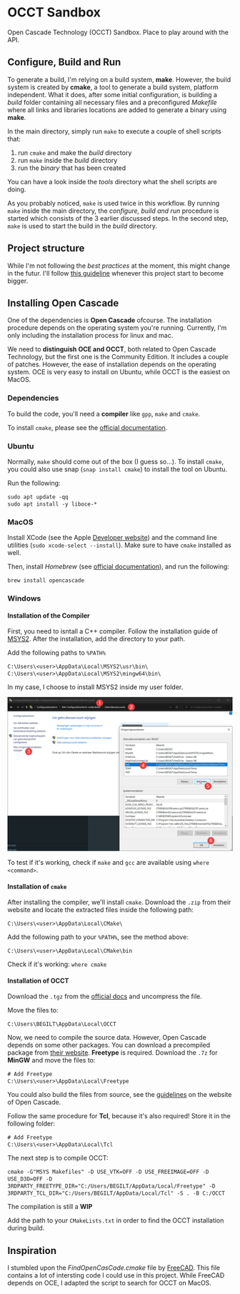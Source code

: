 # OCCT Sandbox

Open Cascade Technology (OCCT) Sandbox. Place to play around with the API.

## Configure, Build and Run

To generate a build, I'm relying on a build system, **make**. However, the build system is created by **cmake**, a tool to generate a build system, platform independent. What it does, after some initial configuration, is building a *build* folder containing all necessary files and a preconfigured *Makefile* where all links and libraries locations are added to generate a binary using **make**.

In the main directory, simply run `make` to execute a couple of shell scripts that:
1. run `cmake` and make the *build* directory
2. run `make` inside the *build* directory
3. run the *binary* that has been created

You can have a look inside the *tools* directory what the shell scripts are doing.

As you probably noticed, `make` is used twice in this workflow. By running `make` inside the main directory, the *configure, build and run* procedure is started which consists of the 3 earlier discussed steps. In the second step, `make` is used to start the build in the *build* directory.

## Project structure

While I'm not following the *best practices* at the moment, this might change in the futur. I'll follow [this guideline](https://api.csswg.org/bikeshed/?force=1&url=https://raw.githubusercontent.com/vector-of-bool/pitchfork/develop/data/spec.bs#intro) whenever this project start to become bigger. 

## Installing Open Cascade

One of the dependencies is **Open Cascade** ofcourse. The installation procedure depends on the operating system you're running. Currently, I'm only including the installation process for linux and mac. 

We need to **distinguish OCE and OCCT**, both related to Open Cascade Technology, but the first one is the Community Edition. It includes a couple of patches. However, the ease of installation depends on the operating system. OCE is very easy to install on Ubuntu, while OCCT is the easiest on MacOS.  

### Dependencies

To build the code, you'll need a **compiler** like `gpp`, `make` and `cmake`.

To install `cmake`, please see the [official documentation](https://cmake.org/install/).

### Ubuntu

Normally, `make` should come out of the box (I guess so...). To install `cmake`, you could also use snap (`snap install cmake`) to install the tool on Ubuntu. 

Run the following:
```shell
sudo apt update -qq
sudo apt install -y liboce-*
```

### MacOS

Install XCode (see the Apple [Developer website](https://developer.apple.com/xcode/)) and the command line utilities (`sudo xcode-select --install`). Make sure to have `cmake` installed as well. 

Then, install *Homebrew* (see [official documentation](https://brew.sh/)), and run the following:
```
brew install opencascade
```

### Windows

#### Installation of the **Compiler**   

First, you need to isntall a C++ compiler. Follow the installation guide of [MSYS2](https://www.msys2.org/). 
After the installation, add the directory to your path.

Add the following paths to `%PATH%`

```shell
C:\Users\<user>\AppData\Local\MSYS2\usr\bin\
C:\Users\<user>\AppData\Local\MSYS2\mingw64\bin\
```
In my case, I choose to install MSYS2 inside my user folder.

<img src="./assets/img/add_to_path.png"/>

To test if it's working, check if `make` and `gcc` are available using `where <command>`.

#### Installation of `cmake`

After installing the compiler, we'll install `cmake`. Download the `.zip` from their website and locate the extracted files inside the following path:

```shell
C:\Users\<user>\AppData\Local\CMake\
```
Add the following path to your `%PATH%`, see the method above:

```shell
C:\Users\<user>\AppData\Local\CMake\bin
```
Check if it's working: `where cmake`

#### Installation of **OCCT**

Download the `.tgz` from the [official docs](https://dev.opencascade.org/release) and uncompress the file. 

Move the files to:

```shell
C:\Users\BEGILT\AppData\Local\OCCT
```
Now, we need to compile the source data. However, Open Cascade depends on some other packages. 
You can download a precompiled package from [their website](https://dev.opencascade.org/resources/download/3rd-party-components). **Freetype** is required. Download the `.7z` for **MinGW** and move the files to:

```shell
# Add Freetype
C:\Users\<user>\AppData\Local\Freetype
```
You could also build the files from source, see the [guidelines](https://dev.opencascade.org/doc/overview/html/build_upgrade_building_3rdparty.html) on the website of Open Cascade.

Follow the same procedure for **Tcl**, because it's also required! Store it in the following folder:
```shell
# Add Freetype
C:\Users\<user>\AppData\Local\Tcl
```

The next step is to compile OCCT:

```shell
cmake -G"MSYS Makefiles" -D USE_VTK=OFF -D USE_FREEIMAGE=OFF -D USE_D3D=OFF -D 3RDPARTY_FREETYPE_DIR="C:/Users/BEGILT/AppData/Local/Freetype" -D 3RDPARTY_TCL_DIR="C:/Users/BEGILT/AppData/Local/Tcl" -S . -B C:/OCCT
```
The compilation is still a **WIP**

Add the path to your `CMakeLists.txt` in order to find the OCCT installation during build.

## Inspiration

I stumbled upon the *FindOpenCasCade.cmake* file by [FreeCAD](https://github.com/FreeCAD/FreeCAD/blob/5d49bf78de785a536f941f1a6d06d432582a95d3/cMake/FindOpenCasCade.cmake). This file contains a lot of intersting code I could use in this project. While FreeCAD depends on OCE, I adapted the script to search for OCCT on MacOS.
